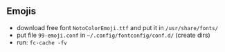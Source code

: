 Emojis
------

- download free font `NotoColorEmoji.ttf` and put it in `/usr/share/fonts/`
- put file `99-emoji.conf` in `~/.config/fontconfig/conf.d/` (create dirs)
- run: `fc-cache -fv`

